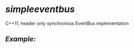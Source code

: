 # _simpleeventbus_ #

C++11, header only synchronous EventBus implementation

## _Example:_ ##

```C++

```
